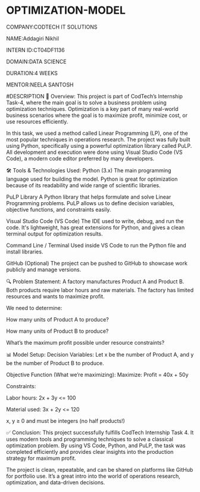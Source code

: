 # OPTIMIZATION-MODEL
COMPANY:CODTECH IT SOLUTIONS

NAME:Addagiri Nikhil

INTERN ID:CT04DF1136

DOMAIN:DATA SCIENCE

DURATION:4 WEEKS

MENTOR:NEELA SANTOSH

#DESCRIPTION 📌 Overview: This project is part of CodTech’s Internship Task-4, where the main goal is to solve a business problem using optimization techniques. Optimization is a key part of many real-world business scenarios where the goal is to maximize profit, minimize cost, or use resources efficiently.

In this task, we used a method called Linear Programming (LP), one of the most popular techniques in operations research. The project was fully built using Python, specifically using a powerful optimization library called PuLP. All development and execution were done using Visual Studio Code (VS Code), a modern code editor preferred by many developers.

🛠 Tools & Technologies Used: Python (3.x) The main programming language used for building the model. Python is great for optimization because of its readability and wide range of scientific libraries.

PuLP Library A Python library that helps formulate and solve Linear Programming problems. PuLP allows us to define decision variables, objective functions, and constraints easily.

Visual Studio Code (VS Code) The IDE used to write, debug, and run the code. It's lightweight, has great extensions for Python, and gives a clean terminal output for optimization results.

Command Line / Terminal Used inside VS Code to run the Python file and install libraries.

GitHub (Optional) The project can be pushed to GitHub to showcase work publicly and manage versions.

🔍 Problem Statement: A factory manufactures Product A and Product B. Both products require labor hours and raw materials. The factory has limited resources and wants to maximize profit.

We need to determine:

How many units of Product A to produce?

How many units of Product B to produce?

What’s the maximum profit possible under resource constraints?

📊 Model Setup: Decision Variables: Let x be the number of Product A, and y be the number of Product B to produce.

Objective Function (What we’re maximizing): Maximize: Profit = 40x + 50y

Constraints:

Labor hours: 2x + 3y <= 100

Material used: 3x + 2y <= 120

x, y ≥ 0 and must be integers (no half products!)

✅ Conclusion: This project successfully fulfills CodTech Internship Task 4. It uses modern tools and programming techniques to solve a classical optimization problem. By using VS Code, Python, and PuLP, the task was completed efficiently and provides clear insights into the production strategy for maximum profit.

The project is clean, repeatable, and can be shared on platforms like GitHub for portfolio use. It’s a great intro into the world of operations research, optimization, and data-driven decisions.
